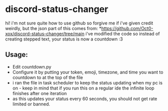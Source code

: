 # discord-status-changer
hi! i'm not sure quite how to use github so forgive me if i've given credit weirdly, but the json part of this comes from: 
*https://github.com/Oct0-xox/discord-status-changer/tree/main
i've modified the code so instead of creating stepped text, your status is now a countdown :3
## Usage: 
* Edit countdown.py
* Configure it by putting your token, emoji, timezone, and time you want to countdown to at the top of the file 
* i ran the file in task scheduler to keep the status updating when my pc is on - keep in mind that if you run this on a regular ide the infinite loop finishes after one iteration
* as this updates your status every 60 seconds, you should not get rate limited or banned. 
